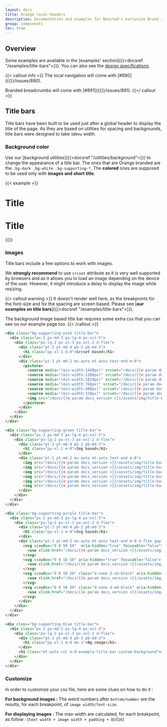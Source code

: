 ```yaml
---
layout: docs
title: Orange local headers
description: Documentation and examples for Boosted's exclusive Brand responsive navbars.
group: components
toc: true
---
```


## Overview

Some examples are available in the [examples' section]({{<docsref "/examples/title-bars">}}). You can also see the [design specifications](https://system.design.orange.com/0c1af118d/p/774477-local-headers/b/743cd0).

{{< callout info >}}
The local navigation will come with [#890]({{<param repo>}}/issues/890).

Branded breadcrumbs will come with [#891]({{<param repo>}}/issues/891).
{{</ callout >}}

## Title bars

Title bars have been built to be used just after a global header to display the title of the page. As they are based on utilities for spacing and backgrounds, title bars were designed to take `100vw` width.

### Background color

Use our [background utilities]({{<docsref "/utilities/background">}}) to change the appearance of a title bar. The ones that are Orange branded are the `.bg-dark .bg-white .bg-supporting-*`. The **colored** ones are supposed to be used only with **images and short title**.

{{< example >}}
<div class="bg-dark title-bar">
  <div class="px-2 px-md-3 px-lg-4 px-xxl-5">
    <div class="px-lg-2 px-xl-3 px-xxl-2 d-flex">
      <div class="pt-3 pt-md-4 pb-2 pb-md-3">
        <h1 class="py-xl-1 m-0">Title</h1>
      </div>
    </div>
  </div>
</div>

<div class="mt-3"></div>

<div class="bg-body title-bar">
  <div class="px-2 px-md-3 px-lg-4 px-xxl-5">
    <div class="px-lg-2 px-xl-3 px-xxl-2 d-flex">
      <div class="pt-3 pt-md-4 pb-2 pb-md-3">
        <h1 class="py-xl-1 m-0">Title</h1>
      </div>
    </div>
  </div>
</div>
{{</ example >}}

### Images

Title bars include a few options to work with images.

We **strongly recommend** to use `srcset` attribute as it is very well supported by browsers and as it allows you to load an image depending on the device of the user. However, it might introduce a delay to display the image while resizing.

{{< callout warning >}}
It doesn't render well here, as the breakpoints for the font-size and for the spacing are screen based. Please see [**our examples on title bars**]({{<docsref "/examples/title-bars">}}).

The background image based title bar requires some extra css that you can see on our example page too.
{{< /callout >}}

```html
<div class="bg-supporting-pink title-bar">
  <div class="px-2 px-md-3 px-lg-4 px-xxl-5">
    <div class="px-lg-2 px-xl-3 px-xxl-2 d-flex">
      <div class="pt-3 pt-md-4 pb-2 pb-md-3">
        <h1 class="py-xl-1 m-0">Srcset based</h1>
      </div>
      <div class="pt-1 pt-md-2 ms-auto mt-auto text-end m-0">
        <picture>
          <source media="(min-width:1440px)" srcset="/docs/{{< param docs_version >}}/assets/img/title-bars-illustrations/illustration-1440.png">
          <source media="(min-width:1280px)" srcset="/docs/{{< param docs_version >}}/assets/img/title-bars-illustrations/illustration-1280.png">
          <source media="(min-width:1024px)" srcset="/docs/{{< param docs_version >}}/assets/img/title-bars-illustrations/illustration-1024.png">
          <source media="(min-width:768px)" srcset="/docs/{{< param docs_version >}}/assets/img/title-bars-illustrations/illustration-768.png">
          <source media="(min-width:480px)" srcset="/docs/{{< param docs_version >}}/assets/img/title-bars-illustrations/illustration-480.png">
          <source media="(min-width:320px)" srcset="/docs/{{< param docs_version >}}/assets/img/title-bars-illustrations/illustration-320.png">
          <img src="/docs/{{< param docs_version >}}/assets/img/title-bars-illustrations/illustration-320.png" alt=""/>
        </picture>
      </div>
    </div>
  </div>
</div>

<div class="bg-supporting-green title-bar">
  <div class="px-2 px-md-3 px-lg-4 px-xxl-5">
    <div class="px-lg-2 px-xl-3 px-xxl-2 d-flex">
      <div class="pt-3 pt-md-4 pb-2 pb-md-3">
        <h1 class="py-xl-1 m-0">Img based</h1>
      </div>
      <div class="pt-1 pt-md-2 ms-auto mt-auto text-end m-0">
        <img src="/docs/{{< param docs_version >}}/assets/img/title-bars-illustrations/illustration-320.png" alt="" class="d-sm-none" />
        <img src="/docs/{{< param docs_version >}}/assets/img/title-bars-illustrations/illustration-480.png" alt="" class="d-none d-sm-block d-md-none" />
        <img src="/docs/{{< param docs_version >}}/assets/img/title-bars-illustrations/illustration-768.png" alt="" class="d-none d-md-block d-lg-none" />
        <img src="/docs/{{< param docs_version >}}/assets/img/title-bars-illustrations/illustration-1024.png" alt="" class="d-none d-lg-block d-xl-none" />
        <img src="/docs/{{< param docs_version >}}/assets/img/title-bars-illustrations/illustration-1280.png" alt="" class="d-none d-xl-block d-xxl-none" />
        <img src="/docs/{{< param docs_version >}}/assets/img/title-bars-illustrations/illustration-1440.png" alt="" class="d-none d-xxl-block" />
      </div>
    </div>
  </div>
</div>

<div class="bg-supporting-purple title-bar">
  <div class="px-2 px-md-3 px-lg-4 px-xxl-5">
    <div class="px-lg-2 px-xl-3 px-xxl-2 d-flex">
      <div class="pt-3 pt-md-4 pb-2 pb-md-3">
        <h1 class="py-xl-1 m-0">Svg based</h1>
      </div>
      <div class="pt-1 pt-md-2 ms-auto mt-auto text-end m-0 d-flex gap-2">
        <svg viewBox="0 0 50 50"  aria-hidden="true" focusable="false">
          <use xlink:href="/docs/{{< param docs_version >}}/assets/img/boosted-sprite.svg#logo"/>
        </svg>
        <svg viewBox="0 0 50 50" aria-hidden="true" focusable="false">
          <use xlink:href="/docs/{{< param docs_version >}}/assets/img/boosted-sprite.svg#logo"/>
        </svg>
        <svg viewBox="0 0 50 50" class="d-none d-sm-block" aria-hidden="true" focusable="false">
          <use xlink:href="/docs/{{< param docs_version >}}/assets/img/boosted-sprite.svg#logo"/>
        </svg>
        <svg viewBox="0 0 50 50" class="d-none d-md-block" aria-hidden="true" focusable="false">
          <use xlink:href="/docs/{{< param docs_version >}}/assets/img/boosted-sprite.svg#logo"/>
        </svg>
      </div>
    </div>
  </div>
</div>

<div class="bg-supporting-blue title-bar">
  <div class="px-2 px-md-3 px-lg-4 px-xxl-5">
    <div class="px-lg-2 px-xl-3 px-xxl-2 d-flex">
      <div class="pt-3 pt-md-4 pb-2 pb-md-3">
        <h1 class="py-xl-1 m-0 me-3">Bg-image</h1>
      </div>
      <h1 class="mt-auto col m-0 example-title-bar-custom-background"></h1>
    </div>
  </div>
</div>
```

### Customize

In order to customize your css file, here are some clues on how to do it :

**For background images :**
The weird numbers after `bottom/number` are the results, for each breakpoint, of `image width/font-size`.

**For displaying images :**
The max-width are calculated, for each breakpoint, as follow : (`text width + image width + padding + 8`)/(`16`)
